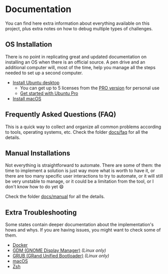# Documentation

You can find here extra information about everything available on this project, plus extra notes on how to debug multiple types of challenges.

## OS Installation

There is no point in replicating great and updated documentation on installing an OS when there is an official source. A pen drive and an additional computer will, most of the time, help you manage all the steps needed to set up a second computer.

- [Install Ubuntu desktop](https://ubuntu.com/tutorials/install-ubuntu-desktop#1-overview)
  - You can get up to 5 licenses from the [PRO version](https://ubuntu.com/pro) for personal use
  - [Get started with Ubuntu Pro](https://ubuntu.com/pro/tutorial)
- [Install macOS](./manual/macos.md)

## Frequently Asked Questions (FAQ)

This is a quick way to collect and organize all common problems according to tools, operating systems, etc. Check the folder [docs/faq](./faq/) for all the details.

## Manual Installations

Not everything is straightforward to automate. There are some of them: the time to implement a solution is just way more what is worth to have it, or there are too many specific user interactions to try to automate, or it will still be very unstable to manage, or it could be a limitation from the tool, or I don't know how to do yet :smile:

Check the folder [docs/manual](./manual/) for all the details.

## Extra Troubleshooting

Some states contain deeper documentation about the implementation's hows and whys. If you are having issues, you might want to check some of them.

- [Docker](/salt/docker)
- [GDM (GNOME Display Manager)](/salt/gdm) _(Linux only)_
- [GRUB (GRand Unified Bootloader)](/salt/grub) _(Linux only)_
- [macOS](/salt/system/os/macos)
- [Zsh](/salt/zsh)

